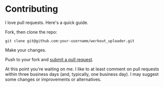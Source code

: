 # Contributing

I love pull requests. Here's a quick guide.

Fork, then clone the repo:

    git clone git@github.com:your-username/workout_uploader.git

Make your changes.

Push to your fork and [submit a pull request][pr].

[pr]: https://github.com/lildude/workout_uploader/compare/

At this point you're waiting on me. I like to at least comment on pull requests
within three business days (and, typically, one business day). I may suggest
some changes or improvements or alternatives.
